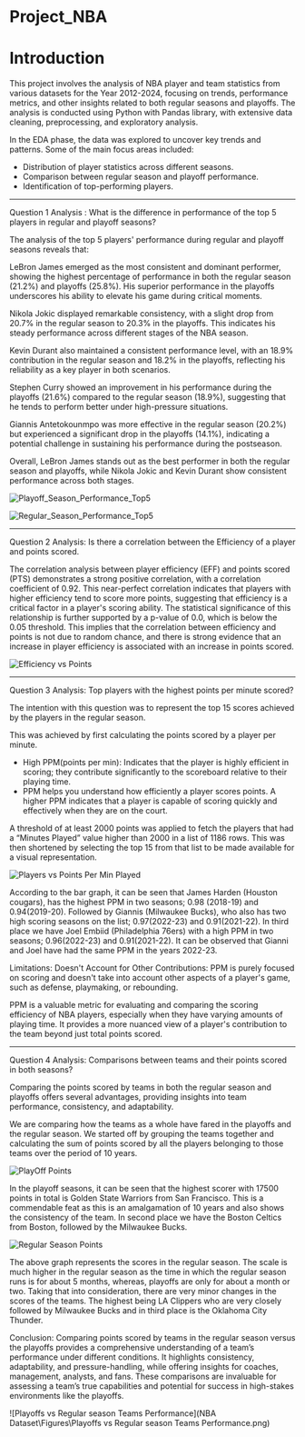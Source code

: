 # Project_NBA

# Introduction

This project involves the analysis of NBA player and team statistics from various datasets for the Year 2012-2024, focusing on trends, performance metrics, and other insights related to both regular seasons and playoffs. The analysis is conducted using Python with Pandas library, with extensive data cleaning, preprocessing, and exploratory analysis.

In the EDA phase, the data was explored to uncover key trends and patterns. Some of the main focus areas included:

- Distribution of player statistics across different seasons.
- Comparison between regular season and playoff performance.
- Identification of top-performing players.

***********************************************************************************************************************
Question 1 Analysis : What is the difference in performance of the top 5 players in regular and playoff seasons?

The analysis of the top 5 players' performance during regular and playoff seasons reveals that:

LeBron James emerged as the most consistent and dominant performer, showing the highest percentage of performance in both the regular season (21.2%) and playoffs (25.8%). His superior performance in the playoffs underscores his ability to elevate his game during critical moments.

Nikola Jokic displayed remarkable consistency, with a slight drop from 20.7% in the regular season to 20.3% in the playoffs. This indicates his steady performance across different stages of the NBA season.

Kevin Durant also maintained a consistent performance level, with an 18.9% contribution in the regular season and 18.2% in the playoffs, reflecting his reliability as a key player in both scenarios.

Stephen Curry showed an improvement in his performance during the playoffs (21.6%) compared to the regular season (18.9%), suggesting that he tends to perform better under high-pressure situations.

Giannis Antetokounmpo was more effective in the regular season (20.2%) but experienced a significant drop in the playoffs (14.1%), indicating a potential challenge in sustaining his performance during the postseason.

Overall, LeBron James stands out as the best performer in both the regular season and playoffs, while Nikola Jokic and Kevin Durant show consistent performance across both stages.    

![Playoff_Season_Performance_Top5](image.png)

![Regular_Season_Performance_Top5](image-1.png)


***********************************************************************************************************************
Question 2 Analysis: Is there a correlation between the Efficiency of a player and points scored.

The correlation analysis between player efficiency (EFF) and points scored (PTS) demonstrates a strong positive correlation, with a correlation coefficient of 0.92. 
This near-perfect correlation indicates that players with higher efficiency tend to score more points, suggesting that efficiency is a critical factor in a player's scoring ability.
The statistical significance of this relationship is further supported by a p-value of 0.0, which is below the 0.05 threshold. 
This implies that the correlation between efficiency and points is not due to random chance, and there is strong evidence that an increase in player efficiency is associated with an increase in points scored.


![Efficiency vs Points](image-2.png)


***********************************************************************************************************************
Question 3 Analysis: Top players with the highest points per minute scored?

The intention with this question was to represent the top 15 scores achieved by the players in the regular season. 

This was achieved by first calculating the points scored by a player per minute. 
- High PPM(points per min): Indicates that the player is highly efficient in scoring; they contribute significantly to the scoreboard relative to their playing time.
- PPM helps you understand how efficiently a player scores points. A higher PPM indicates that a player is capable of scoring quickly and effectively when they are on the court.

A threshold of at least 2000 points was applied to fetch the players that had a “Minutes Played” value higher than 2000 in a list of 1186 rows.
This was then shortened by selecting the top 15 from that list to be made available for a visual representation.

![Players vs Points Per Min Played](image-3.png)

According to the bar graph, it can be seen that James Harden (Houston cougars), has the highest PPM in two seasons; 0.98 (2018-19) and 0.94(2019-20). Followed by Giannis (Milwaukee Bucks), who also has two high scoring seasons on the list; 0.97(2022-23) and 0.91(2021-22). In third place we have Joel Embiid (Philadelphia 76ers) with a high PPM in two seasons; 0.96(2022-23) and 0.91(2021-22). 
It can be observed that Gianni and Joel have had the same PPM in the years 2022-23. 

Limitations:
Doesn't Account for Other Contributions: PPM is purely focused on scoring and doesn't take into account other aspects of a player's game, such as defense, playmaking, or rebounding.

PPM is a valuable metric for evaluating and comparing the scoring efficiency of NBA players, especially when they have varying amounts of playing time. It provides a more nuanced view of a player's contribution to the team beyond just total points scored.


***********************************************************************************************************************

Question 4 Analysis: Comparisons between teams and their points scored in both seasons? 

Comparing the points scored by teams in both the regular season and playoffs offers several advantages, providing insights into team performance, consistency, and adaptability.

We are comparing how the teams as a whole have fared in the playoffs and the regular season. We started off by grouping the teams together and calculating the sum of points scored by all the players belonging to those teams over the period of 10 years.

![PlayOff Points](image-4.png)

In the playoff seasons, it can be seen that the highest scorer with 17500 points in total is Golden State Warriors from San Francisco. This is a commendable feat as this is an amalgamation of 10 years and also shows the consistency of the team. In second place we have the Boston Celtics from Boston, followed by the Milwaukee Bucks.

![Regular Season Points](image-5.png)

The above graph represents the scores in the regular season. The scale is much higher in the regular season as the time in which the regular season runs is for about 5 months, whereas, playoffs are only for about a month or two.
Taking that into consideration, there are very minor changes in the scores of the teams. The highest being LA Clippers who are very closely followed by Milwaukee Bucks and in third place is the Oklahoma City Thunder.

Conclusion:
Comparing points scored by teams in the regular season versus the playoffs provides a comprehensive understanding of a team’s performance under different conditions. It highlights consistency, adaptability, and pressure-handling, while offering insights for coaches, management, analysts, and fans. These comparisons are invaluable for assessing a team’s true capabilities and potential for success in high-stakes environments like the playoffs.


![Playoffs vs Regular season Teams Performance](NBA Dataset\Figures\Playoffs vs Regular season Teams Performance.png)


